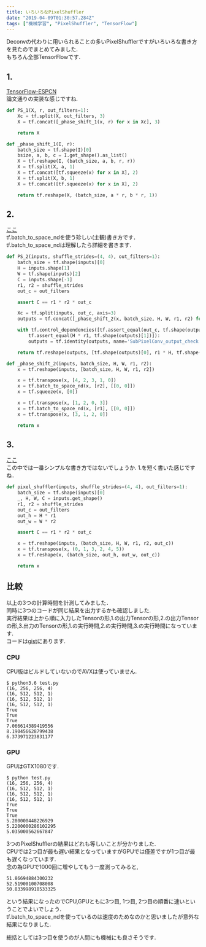 ```yaml
---
title: いろいろなPixelShuffler
date: "2019-04-09T01:30:57.284Z"
tags: ["機械学習", "PixelShuffler", "TensorFlow"]
---
```


Deconvの代わりに用いられることの多いPixelShufflerですがいろいろな書き方を見たのでまとめてみました.<br>
もちろん全部TensorFlowです.


## 1.

[TensorFlow-ESPCN](https://github.com/kweisamx/TensorFlow-ESPCN)<br>
論文通りの実装な感じですね.

```python
def PS_1(X, r, out_filters=1):
    Xc = tf.split(X, out_filters, 3)
    X = tf.concat([_phase_shift_1(x, r) for x in Xc], 3)

    return X

def _phase_shift_1(I, r):
    batch_size = tf.shape(I)[0]
    bsize, a, b, c = I.get_shape().as_list()
    X = tf.reshape(I, (batch_size, a, b, r, r))
    X = tf.split(X, a, 1)
    X = tf.concat([tf.squeeze(x) for x in X], 2)
    X = tf.split(X, b, 1)
    X = tf.concat([tf.squeeze(x) for x in X], 2)

    return tf.reshape(X, (batch_size, a * r, b * r, 1))
```


## 2.

[ここ](https://github.com/Rayhane-mamah/Tacotron-2/blob/ab5cb08a931fc842d3892ebeb27c8b8734ddd4b8/wavenet_vocoder/models/modules.py#L604)<br>
tf.batch\_to\_space\_ndを使う珍しい(主観)書き方です．<br>
tf.batch\_to\_space\_ndは理解したら詳細を書きます.

```python
def PS_2(inputs, shuffle_strides=(4, 4), out_filters=1):
    batch_size = tf.shape(inputs)[0]
    H = inputs.shape[1]
    W = tf.shape(inputs)[2]
    C = inputs.shape[-1]
    r1, r2 = shuffle_strides
    out_c = out_filters

    assert C == r1 * r2 * out_c

    Xc = tf.split(inputs, out_c, axis=3)
    outputs = tf.concat([_phase_shift_2(x, batch_size, H, W, r1, r2) for x in Xc], 3)

    with tf.control_dependencies([tf.assert_equal(out_c, tf.shape(outputs)[-1]),
        tf.assert_equal(H * r1, tf.shape(outputs)[1])]):
        outputs = tf.identity(outputs, name='SubPixelConv_output_check')

    return tf.reshape(outputs, [tf.shape(outputs)[0], r1 * H, tf.shape(outputs)[2], out_c])

def _phase_shift_2(inputs, batch_size, H, W, r1, r2):
    x = tf.reshape(inputs, [batch_size, H, W, r1, r2])

    x = tf.transpose(x, [4, 2, 3, 1, 0])
    x = tf.batch_to_space_nd(x, [r2], [[0, 0]])
    x = tf.squeeze(x, [0])

    x = tf.transpose(x, [1, 2, 0, 3])
    x = tf.batch_to_space_nd(x, [r1], [[0, 0]])
    x = tf.transpose(x, [3, 1, 2, 0])

    return x
```


## 3.

[ここ](http://musyoku.github.io/2017/03/18/Deconvolution%E3%81%AE%E4%BB%A3%E3%82%8F%E3%82%8A%E3%81%ABPixel-Shuffler%E3%82%92%E4%BD%BF%E3%81%86/)<br>
この中では一番シンプルな書き方ではないでしょうか.
1.を短く書いた感じですね．

```python
def pixel_shuffler(inputs, shuffle_strides=(4, 4), out_filters=1):
    batch_size = tf.shape(inputs)[0]
    _, H, W, C = inputs.get_shape()
    r1, r2 = shuffle_strides
    out_c = out_filters
    out_h = H * r1
    out_w = W * r2

    assert C == r1 * r2 * out_c

    x = tf.reshape(inputs, (batch_size, H, W, r1, r2, out_c))
    x = tf.transpose(x, (0, 1, 3, 2, 4, 5))
    x = tf.reshape(x, (batch_size, out_h, out_w, out_c))

    return x
```


## 比較

以上の3つの計算時間を計測してみました．<br>
同時に3つのコードが同じ結果を出力するかも確認しました.<br>
実行結果は上から順に入力したTensorの形,1.の出力Tensorの形,2.の出力Tensorの形,3.出力のTensorの形,1.の実行時間,2.の実行時間,3.の実行時間になっています.<br>
コードは[gist](https://gist.github.com/kokeshing/42fadb03a29eb2a8b438848d97161701)にあります.

### CPU

CPU版はビルドしていないのでAVXは使っていません.

```
$ python3.6 test.py
(16, 256, 256, 4)
(16, 512, 512, 1)
(16, 512, 512, 1)
(16, 512, 512, 1)
True
True
True
7.066614389419556
8.190456628799438
6.373971223831177
```

### GPU

GPUはGTX1080です.

```
$ python test.py
(16, 256, 256, 4)
(16, 512, 512, 1)
(16, 512, 512, 1)
(16, 512, 512, 1)
True
True
True
5.280000448226929
5.2200000286102295
5.035000562667847
```

3つのPixelShufflerの結果はどれも等しいことが分かりました.<br>
CPUでは2つ目が最も遅い結果となっていますがGPUでは僅差ですが1つ目が最も遅くなっています.<br>
念の為GPUで1000回に増やしてもう一度測ってみると,

```
51.86694884300232
52.51900100708008
50.833998918533325
```

という結果になったのでCPU,GPUともに3つ目, 1つ目, 2つ目の順番に速いということでよいでしょう.<br>
tf.batch\_to\_space\_ndを使っているのは速度のためなのかと思いましたが意外な結果になりました.

総括としては3つ目を使うのが人間にも機械にも良さそうです.
